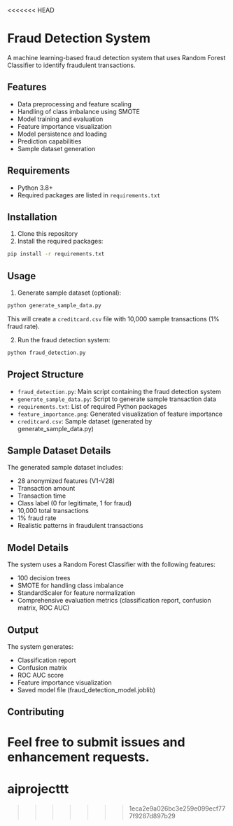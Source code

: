 <<<<<<< HEAD
# Fraud Detection System

A machine learning-based fraud detection system that uses Random Forest Classifier to identify fraudulent transactions.

## Features

- Data preprocessing and feature scaling
- Handling of class imbalance using SMOTE
- Model training and evaluation
- Feature importance visualization
- Model persistence and loading
- Prediction capabilities
- Sample dataset generation

## Requirements

- Python 3.8+
- Required packages are listed in `requirements.txt`

## Installation

1. Clone this repository
2. Install the required packages:
```bash
pip install -r requirements.txt
```

## Usage

1. Generate sample dataset (optional):
```bash
python generate_sample_data.py
```
This will create a `creditcard.csv` file with 10,000 sample transactions (1% fraud rate).

2. Run the fraud detection system:
```bash
python fraud_detection.py
```

## Project Structure

- `fraud_detection.py`: Main script containing the fraud detection system
- `generate_sample_data.py`: Script to generate sample transaction data
- `requirements.txt`: List of required Python packages
- `feature_importance.png`: Generated visualization of feature importance
- `creditcard.csv`: Sample dataset (generated by generate_sample_data.py)

## Sample Dataset Details

The generated sample dataset includes:
- 28 anonymized features (V1-V28)
- Transaction amount
- Transaction time
- Class label (0 for legitimate, 1 for fraud)
- 10,000 total transactions
- 1% fraud rate
- Realistic patterns in fraudulent transactions

## Model Details

The system uses a Random Forest Classifier with the following features:
- 100 decision trees
- SMOTE for handling class imbalance
- StandardScaler for feature normalization
- Comprehensive evaluation metrics (classification report, confusion matrix, ROC AUC)

## Output

The system generates:
- Classification report
- Confusion matrix
- ROC AUC score
- Feature importance visualization
- Saved model file (fraud_detection_model.joblib)

## Contributing

Feel free to submit issues and enhancement requests. 
=======
# aiprojecttt
>>>>>>> 1eca2e9a026bc3e259e099ecf777f9287d897b29
